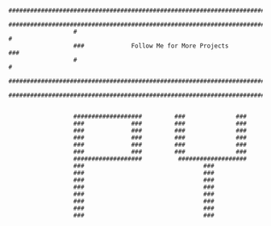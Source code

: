                       ########################################################################
                      ########################################################################
                      #                                                                      #
                      ###             Follow Me for More Projects                          ###
                      #                                                                      #
                      ########################################################################
                      ########################################################################


                      ###################         ###              ###      
                      ###             ###         ###              ###       
                      ###             ###         ###              ###       
                      ###             ###         ###              ###   
                      ###             ###         ###              ###  
                      ###             ###         ###              ###   
                      ###################          ###################
                      ###                                 ###
                      ###                                 ###
                      ###                                 ###
                      ###                                 ###
                      ###                                 ###
                      ###                                 ###
                      ###                                 ###
                      ###                                 ###
  
  
